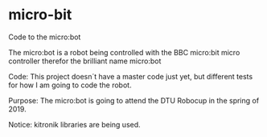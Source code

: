 # micro-bit
Code to the micro:bot

The micro:bot is a robot being controlled with the BBC micro:bit micro controller therefor the brilliant name micro:bot

Code: This project doesn´t have a master code just yet, but different tests for how I am going to code the robot.

Purpose: The micro:bot is going to attend the DTU Robocup in the spring of 2019.

Notice: kitronik libraries are being used.